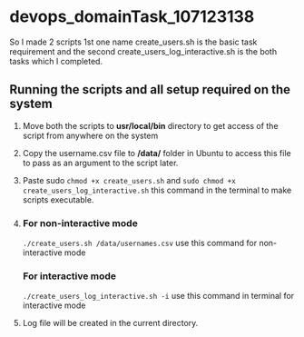 # devops_domainTask_107123138

So I made 2 scripts 1st one name create_users.sh is the basic task requirement and the second create_users_log_interactive.sh is the both tasks which I completed.

## Running the scripts and all setup required on the system

1. Move both the scripts to **usr/local/bin** directory to get access of the script from anywhere on the system
2. Copy the username.csv file to **/data/** folder in Ubuntu to access this file to pass as an argument to the script later.
3. Paste sudo `chmod +x create_users.sh` and `sudo chmod +x create_users_log_interactive.sh` this command in the terminal to make scripts executable.

4. ### For non-interactive mode
   `./create_users.sh /data/usernames.csv` use this command for non-interactive mode

   ### For interactive mode
   `./create_users_log_interactive.sh -i` use this command in terminal for interactive mode

5. Log file will be created in the current directory.
